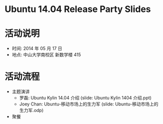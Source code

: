 Ubuntu 14.04 Release Party Slides
==========

# 活动说明 #

* 时间: 2014 年 05 月 17 日
* 地点: 中山大学南校区 新数学楼 415 

# 活动流程 #

* 主题演讲
    * 罗磊: Ubuntu Kylin 14.04 介绍 (slide: Ubuntu Kylin 1404 介绍.ppt)
    * Joey Chan: Ubuntu-移动市场上的生力军 (slide: Ubuntu-移动市场上的生力军.odp)
* 聚餐
